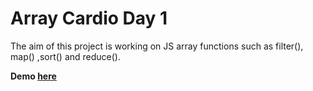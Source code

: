 # Array Cardio Day 1 

The aim of this project is working on JS array functions such as filter(), map() ,sort() and reduce().

**Demo [here](https://baydarn.github.io/JS-30/04%20-%20Array%20Cardio%20Day%201/index.html)**
